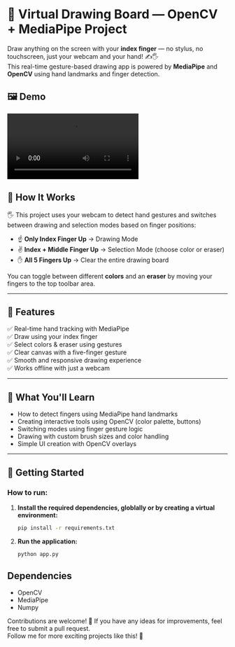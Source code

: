 # 🎨 Virtual Drawing Board — OpenCV + MediaPipe Project

Draw anything on the screen with your **index finger** — no stylus, no touchscreen, just your webcam and your hand! ✍️🖐️  
This real-time gesture-based drawing app is powered by **MediaPipe** and **OpenCV** using hand landmarks and finger detection.

## 🖼 Demo

![Demo](assets/demo.mp4)


## 🧠 How It Works

🖐️ This project uses your webcam to detect hand gestures and switches between drawing and selection modes based on finger positions:

- ☝️ **Only Index Finger Up** → Drawing Mode
- ✌️ **Index + Middle Finger Up** → Selection Mode (choose color or eraser)
- ✋ **All 5 Fingers Up** → Clear the entire drawing board

You can toggle between different **colors** and an **eraser** by moving your fingers to the top toolbar area.

---

## 🚀 Features

✅ Real-time hand tracking with MediaPipe  
✅ Draw using your index finger  
✅ Select colors & eraser using gestures  
✅ Clear canvas with a five-finger gesture  
✅ Smooth and responsive drawing experience  
✅ Works offline with just a webcam

---

## 🧠 What You'll Learn

- How to detect fingers using MediaPipe hand landmarks
- Creating interactive tools using OpenCV (color palette, buttons)
- Switching modes using finger gesture logic
- Drawing with custom brush sizes and color handling
- Simple UI creation with OpenCV overlays

---

## 🔧 Getting Started

### How to run:

1.  **Install the required dependencies, globlally or by creating a virtual environment:**

    ```bash
    pip install -r requirements.txt
    ```

2.  **Run the application:**

    ```bash
    python app.py
    ```

## Dependencies

- OpenCV
- MediaPipe
- Numpy





Contributions are welcome! 🙏 If you have any ideas for improvements, feel free to submit a pull request.\
Follow me for more exciting projects like this! 🤩
